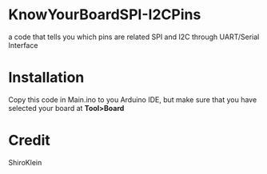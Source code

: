 # KnowYourBoardSPI-I2CPins
a code that tells you which pins are related SPI and I2C through UART/Serial Interface

# Installation
Copy this code in Main.ino to you Arduino IDE, but make sure that you have selected your board at **Tool>Board**

# Credit
ShiroKlein
